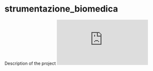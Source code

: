 # strumentazione_biomedica
Description of the project
![Description of the project](https://github.com/carolabonamico/strumentazione_biomedica/blob/main/2022_G22P07.pdf)
